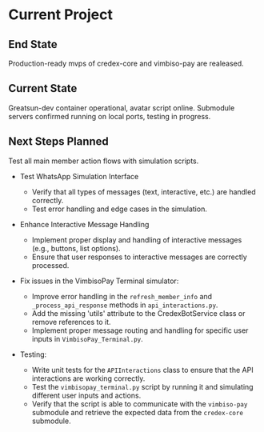 # Current Project

## End State
Production-ready mvps of credex-core and vimbiso-pay are realeased.

## Current State
Greatsun-dev container operational, avatar script online. Submodule servers confirmed running on local ports, testing in progress.

## Next Steps Planned

Test all main member action flows with simulation scripts.

- Test WhatsApp Simulation Interface
   - Verify that all types of messages (text, interactive, etc.) are handled correctly.
   - Test error handling and edge cases in the simulation.

- Enhance Interactive Message Handling
   - Implement proper display and handling of interactive messages (e.g., buttons, list options).
   - Ensure that user responses to interactive messages are correctly processed.

- Fix issues in the VimbisoPay Terminal simulator:
   - Improve error handling in the `refresh_member_info` and `_process_api_response` methods in `api_interactions.py`.
   - Add the missing 'utils' attribute to the CredexBotService class or remove references to it.
   - Implement proper message routing and handling for specific user inputs in `VimbisoPay_Terminal.py`.

- Testing:
   - Write unit tests for the `APIInteractions` class to ensure that the API interactions are working correctly.
   - Test the `vimbisopay_terminal.py` script by running it and simulating different user inputs and actions.
   - Verify that the script is able to communicate with the `vimbiso-pay` submodule and retrieve the expected data from the `credex-core` submodule.